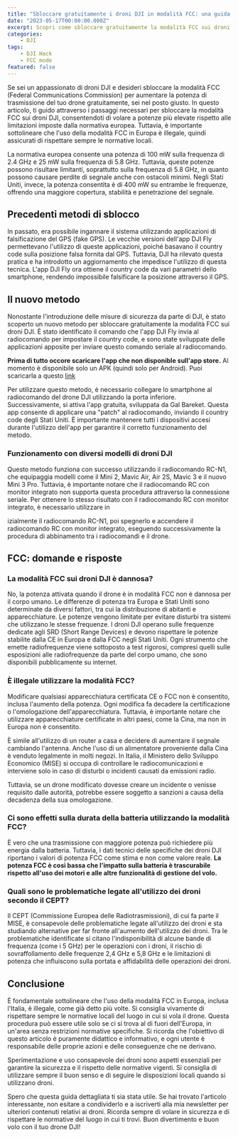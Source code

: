 ```yaml
---
title: "Sbloccare gratuitamente i droni DJI in modalità FCC: una guida dettagliata"
date: "2023-05-17T00:00:00.000Z"
excerpt: Scopri come sbloccare gratuitamente la modalità FCC sui droni DJI per aumentare la potenza di trasmissione e migliorare la copertura del segnale.
categories: 
    - DJI
tags: 
    - DJI Hack
    - FCC mode
featured: false
---
```


Se sei un appassionato di droni DJI e desideri sbloccare la modalità FCC (Federal Communications Commission) per aumentare la potenza di trasmissione del tuo drone gratuitamente, sei nel posto giusto. In questo articolo, ti guido attraverso i passaggi necessari per sbloccare la modalità FCC sui droni DJI, consentendoti di volare a potenze più elevate rispetto alle limitazioni imposte dalla normativa europea. Tuttavia, è importante sottolineare che l'uso della modalità FCC in Europa è illegale, quindi assicurati di rispettare sempre le normative locali.

La normativa europea consente una potenza di 100 mW sulla frequenza di 2.4 GHz e 25 mW sulla frequenza di 5.8 GHz. Tuttavia, queste potenze possono risultare limitanti, soprattutto sulla frequenza di 5.8 GHz, in quanto possono causare perdite di segnale anche con ostacoli minimi. Negli Stati Uniti, invece, la potenza consentita è di 400 mW su entrambe le frequenze, offrendo una maggiore copertura, stabilità e penetrazione del segnale.

## Precedenti metodi di sblocco

In passato, era possibile ingannare il sistema utilizzando applicazioni di falsificazione del GPS (fake GPS). Le vecchie versioni dell'app DJI Fly permettevano l'utilizzo di queste applicazioni, poiché basavano il country code sulla posizione falsa fornita dal GPS. Tuttavia, DJI ha rilevato questa pratica e ha introdotto un aggiornamento che impedisce l'utilizzo di questa tecnica. L'app DJI Fly ora ottiene il country code da vari parametri dello smartphone, rendendo impossibile falsificare la posizione attraverso il GPS.

## Il nuovo metodo

Nonostante l'introduzione delle misure di sicurezza da parte di DJI, è stato scoperto un nuovo metodo per sbloccare gratuitamente la modalità FCC sui droni DJI. È stato identificato il comando che l'app DJI Fly invia al radiocomando per impostare il country code, e sono state sviluppate delle applicazioni apposite per inviare questo comando seriale al radiocomando.

**Prima di tutto occore scaricare l'app che non disponible sull'app store.** Al momento è disponibile solo un APK (quindi solo per Android). Puoi scaricarla a questo [link](https://drive.google.com/file/d/1ba7mzIJgzdTgdW8zkLTuyM8LCfIs_bs5/view)

Per utilizzare questo metodo, è necessario collegare lo smartphone al radiocomando del drone DJI utilizzando la porta inferiore. Successivamente, si attiva l'app gratuita, sviluppata da Gal Bareket. Questa app consente di applicare una "patch" al radiocomando, inviando il country code degli Stati Uniti. È importante mantenere tutti i dispositivi accesi durante l'utilizzo dell'app per garantire il corretto funzionamento del metodo.

### Funzionamento con diversi modelli di droni DJI

Questo metodo funziona con successo utilizzando il radiocomando RC-N1, che equipaggia modelli come il Mini 2, Mavic Air, Air 2S, Mavic 3 e il nuovo Mini 3 Pro. Tuttavia, è importante notare che il radiocomando RC con monitor integrato non supporta questa procedura attraverso la connessione seriale. Per ottenere lo stesso risultato con il radiocomando RC con monitor integrato, è necessario utilizzare in

izialmente il radiocomando RC-N1, poi spegnerlo e accendere il radiocomando RC con monitor integrato, eseguendo successivamente la procedura di abbinamento tra i radiocomandi e il drone.

## FCC: domande e risposte

### La modalità FCC sui droni DJI è dannosa?

No, la potenza attivata quando il drone è in modalità FCC non è dannosa per il corpo umano. Le differenze di potenza tra Europa e Stati Uniti sono determinate da diversi fattori, tra cui la distribuzione di abitanti e apparecchiature. Le potenze vengono limitate per evitare disturbi tra sistemi che utilizzano le stesse frequenze. I droni DJI operano sulle frequenze dedicate agli SRD (Short Range Devices) e devono rispettare le potenze stabilite dalla CE in Europa e dalla FCC negli Stati Uniti. Ogni strumento che emette radiofrequenze viene sottoposto a test rigorosi, compresi quelli sulle esposizioni alle radiofrequenze da parte del corpo umano, che sono disponibili pubblicamente su internet.

### È illegale utilizzare la modalità FCC?

Modificare qualsiasi apparecchiatura certificata CE o FCC non è consentito, inclusa l'aumento della potenza. Ogni modifica fa decadere la certificazione o l'omologazione dell'apparecchiatura. Tuttavia, è importante notare che utilizzare apparecchiature certificate in altri paesi, come la Cina, ma non in Europa non è consentito. 

È simile all'utilizzo di un router a casa e decidere di aumentare il segnale cambiando l'antenna. Anche l'uso di un alimentatore proveniente dalla Cina è venduto legalmente in molti negozi. In Italia, il Ministero dello Sviluppo Economico (MISE) si occupa di controllare le radiocomunicazioni e interviene solo in caso di disturbi o incidenti causati da emissioni radio. 

Tuttavia, se un drone modificato dovesse creare un incidente o venisse requisito dalle autorità, potrebbe essere soggetto a sanzioni a causa della decadenza della sua omologazione.

### Ci sono effetti sulla durata della batteria utilizzando la modalità FCC?

È vero che una trasmissione con maggiore potenza può richiedere più energia dalla batteria. Tuttavia, i dati tecnici delle specifiche dei droni DJI riportano i valori di potenza FCC come stima e non come valore reale. **La potenza FCC è così bassa che l'impatto sulla batteria è trascurabile rispetto all'uso dei motori e alle altre funzionalità di gestione del volo.**

### Quali sono le problematiche legate all'utilizzo dei droni secondo il CEPT?

Il CEPT (Commissione Europea delle Radiotrasmissioni), di cui fa parte il MISE, è consapevole delle problematiche legate all'utilizzo dei droni e sta studiando alternative per far fronte all'aumento dell'utilizzo dei droni. Tra le problematiche identificate si citano l'indisponibilità di alcune bande di frequenza (come i 5 GHz) per le operazioni con i droni, il rischio di sovraffollamento delle frequenze 2,4 GHz e 5,8 GHz e le limitazioni di potenza che influiscono sulla portata e affidabilità delle operazioni dei droni.


## Conclusione

È fondamentale sottolineare che l'uso della modalità FCC in Europa, inclusa l'Italia, è illegale, come già detto più volte. Si consiglia vivamente di rispettare sempre le normative locali del luogo in cui si vola il drone. Questa procedura può essere utile solo se ci si trova al di fuori dell'Europa, in un'area senza restrizioni normative specifiche. Si ricorda che l'obiettivo di questo articolo è puramente didattico e informativo, e ogni utente è responsabile delle proprie azioni e delle conseguenze che ne derivano.

Sperimentazione e uso consapevole dei droni sono aspetti essenziali per garantire la sicurezza e il rispetto delle normative vigenti. Si consiglia di utilizzare sempre il buon senso e di seguire le disposizioni locali quando si utilizzano droni.

Spero che questa guida dettagliata ti sia stata utile. Se hai trovato l'articolo interessante, non esitare a condividerlo e a iscriverti alla mia newsletter per ulteriori contenuti relativi ai droni. Ricorda sempre di volare in sicurezza e di rispettare le normative del luogo in cui ti trovi. Buon divertimento e buon volo con il tuo drone DJI!



